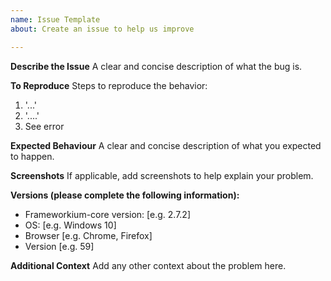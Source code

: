 ```yaml
---
name: Issue Template
about: Create an issue to help us improve

---
```


**Describe the Issue**
A clear and concise description of what the bug is.

**To Reproduce**
Steps to reproduce the behavior:
1. '...'
2. '....'
3. See error

**Expected Behaviour**
A clear and concise description of what you expected to happen.

**Screenshots**
If applicable, add screenshots to help explain your problem.

**Versions (please complete the following information):**
 - Frameworkium-core version: [e.g. 2.7.2]
 - OS: [e.g. Windows 10]
 - Browser [e.g. Chrome, Firefox]
 - Version [e.g. 59]

**Additional Context**
Add any other context about the problem here.
